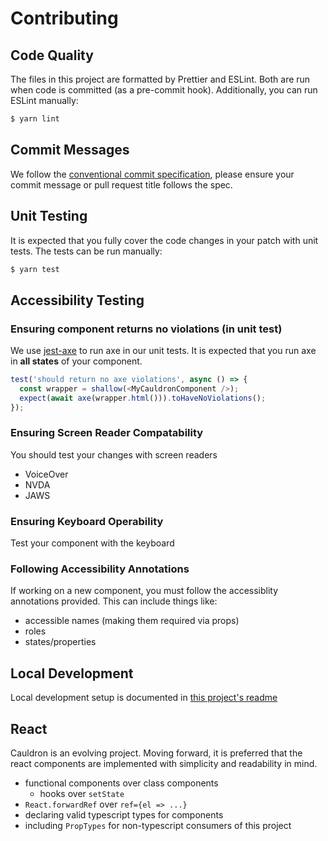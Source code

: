 # Contributing

## Code Quality

The files in this project are formatted by Prettier and ESLint. Both are run when code is committed (as a pre-commit hook). Additionally, you can run ESLint manually:

```sh
$ yarn lint
```

## Commit Messages

We follow the [conventional commit specification](https://www.conventionalcommits.org/en/v1.0.0/#summary), please ensure your commit message or pull request title follows the spec.

## Unit Testing

It is expected that you fully cover the code changes in your patch with unit tests. The tests can be run manually:

```sh
$ yarn test
```

## Accessibility Testing

### Ensuring component returns no violations (in unit test)

We use [jest-axe](https://www.npmjs.com/package/jest-axe) to run axe in our unit tests. It is expected that you run axe in **all states** of your component.

```js
test('should return no axe violations', async () => {
  const wrapper = shallow(<MyCauldronComponent />);
  expect(await axe(wrapper.html())).toHaveNoViolations();
});
```

### Ensuring Screen Reader Compatability

You should test your changes with screen readers

- VoiceOver
- NVDA
- JAWS

### Ensuring Keyboard Operability

Test your component with the keyboard

### Following Accessibility Annotations

If working on a new component, you must follow the accessiblity annotations provided. This can include things like:

- accessible names (making them required via props)
- roles
- states/properties

## Local Development

Local development setup is documented in [this project's readme](./README.md#development)

## React

Cauldron is an evolving project. Moving forward, it is preferred that the react components are implemented with simplicity and readability in mind.

- functional components over class components
  - hooks over `setState`
- `React.forwardRef` over `ref={el => ...}`
- declaring valid typescript types for components
- including `PropTypes` for non-typescript consumers of this project
